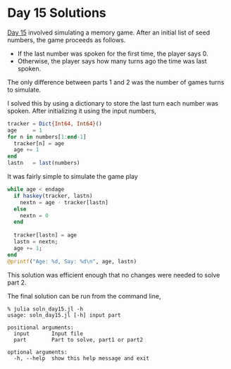 # Day 15 Solutions

[Day 15](https://adventofcode.com/2020/day/15) involved simulating a memory game. After an 
initial list of seed numbers, the game proceeds as follows.

- If the last number was spoken for the first time, the player says 0.
- Otherwise, the player says how many turns ago the time was last spoken. 

The only difference between parts 1 and 2 was the number of games turns to simulate.

I solved this by using a dictionary to store the last turn each number was spoken. 
After initializing it using the input numbers,

```julia
tracker = Dict{Int64, Int64}()
age     = 1
for n in numbers[1:end-1]
  tracker[n] = age
  age += 1
end
lastn   = last(numbers)
```

It was fairly simple to simulate the game play

```julia
while age < endage
  if haskey(tracker, lastn)
    nextn = age - tracker[lastn]
  else
    nextn = 0
  end
    
  tracker[lastn] = age
  lastn = nextn;
  age += 1;
end
@printf("Age: %d, Say: %d\n", age, lastn) 
```

This solution was efficient enough that no changes were needed to solve part 2.

The final solution can be run from the command line,

```
% julia soln_day15.jl -h
usage: soln_day15.jl [-h] input part

positional arguments:
  input       Input file
  part        Part to solve, part1 or part2

optional arguments:
  -h, --help  show this help message and exit
```
